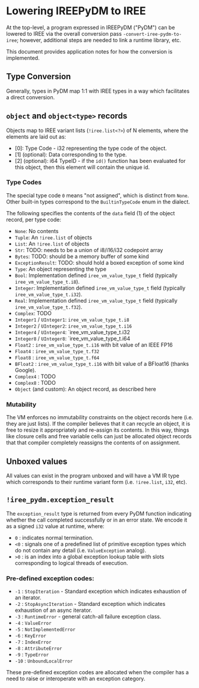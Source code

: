 # Lowering IREEPyDM to IREE

At the top-level, a program expressed in IREEPyDM ("PyDM") can be lowered to
IREE via the overall conversion pass `-convert-iree-pydm-to-iree`; however,
additional steps are needed to link a runtime library, etc.

This document provides application notes for how the conversion is
implemented.

## Type Conversion

Generally, types in PyDM map 1:1 with IREE types in a way which facilitates
a direct conversion.

## `object` and `object<type>` records

Objects map to IREE variant lists (`!iree.list<?>`) of N elements, where the
elements are laid out as:

* [0]: Type Code - i32 representing the type code of the object.
* [1] (optional): Data corresponding to the type.
* [2] (optional): i64 TypeID - if the `id()` function has been evaluated for
  this object, then this element will contain the unique id.

### Type Codes

The special type code `0` means "not assigned", which is distinct from `None`.
Other built-in types correspond to the `BuiltinTypeCode` enum in the dialect.

The following specifies the contents of the `data` field (1) of the object
record, per type code:

* `None`: No contents
* `Tuple`: An `!iree.list` of objects
* `List`: An `!iree.list` of objects
* `Str`: TODO: needs to be a union of i8/i16/i32 codepoint array
* `Bytes`: TODO: should be a memory buffer of some kind
* `ExceptionResult`: TODO: should hold a boxed exception of some kind
* `Type`: An object representing the type
* `Bool`: Implementation defined `iree_vm_value_type_t` field (typically
  `iree_vm_value_type_t.i8`).
* `Integer`: Implementation defined `iree_vm_value_type_t` field (typically
  `iree_vm_value_type_t.i32`).
* `Real`: Implementation defined `iree_vm_value_type_t` field (typically
  `iree_vm_value_type_t.f32`).
* `Complex`: TODO
* `Integer1` / `UInteger1`: `iree_vm_value_type_t.i8`
* `Integer2` / `UInteger2`: `iree_vm_value_type_t.i16`
* `Integer4` / `UInteger4`: `iree_vm_value_type_t.i32
* `Integer8` / `UInteger8`: `iree_vm_value_type_t.i64
* `Float2` : `iree_vm_value_type_t.i16` with bit value of an IEEE FP16
* `Float4` : `iree_vm_value_type_t.f32`
* `Float8` : `iree_vm_value_type_t.f64`
* `BFloat2` : `iree_vm_value_type_t.i16` with bit value of a BFloat16 (thanks
  Google).
* `Complex4` : TODO
* `Complex8` : TODO
* `Object` (and custom): An object record, as described here

### Mutability

The VM enforces no immutability constraints on the object records here (i.e.
they are just lists). If the compiler believes that it can recycle an object,
it is free to resize it appropriately and re-assign its contents. In this
way, things like closure cells and free variable cells can just be
allocated object records that that compiler completely reassigns the contents
of on assignment.

## Unboxed values

All values can exist in the program unboxed and will have a VM IR type which
corresponds to their runtime variant form (i.e. `!iree.list`, `i32`, etc).

## `!iree_pydm.exception_result`

The `exception_result` type is returned from every PyDM function indicating
whether the call completed successfully or in an error state. We encode it as
a signed `i32` value at runtime, where:

* `0` : indicates normal termination.
* `<0` : signals one of a predefined list of primitive exception types
  which do not contain any detail (i.e. `ValueException` analog).
* `>0` : is an index into a global exception lookup table with slots
  corresponding to logical threads of execution.

### Pre-defined exception codes:

* `-1` : `StopIteration` - Standard exception which indicates exhaustion of
  an iterator.
* `-2` : `StopAsyncIteration` - Standard exception which indicates exhaustion
  of an async iterator.
* `-3` : `RuntimeError` - general catch-all failure exception class.
* `-4` : `ValueError`
* `-5` : `NotImplementedError`
* `-6` : `KeyError`
* `-7` : `IndexError`
* `-8` : `AttributeError`
* `-9` : `TypeError`
* `-10` : `UnboundLocalError`

These pre-defined exception codes are allocated when the compiler has a need
to raise or interoperate with an exception category.
